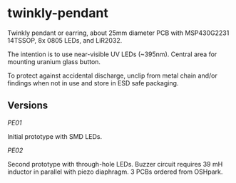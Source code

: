 twinkly-pendant
===============

Twinkly pendant or earring, about 25mm diameter PCB with MSP430G2231 14TSSOP, 8x 0805 LEDs, and LiR2032.

The intention is to use near-visible UV LEDs (~395nm). Central area for mounting uranium glass button.

To protect against accidental discharge, unclip from metal chain and/or findings when not in use and 
store in ESD safe packaging.

Versions
--------

_PE01_

Initial prototype with SMD LEDs.

_PE02_

Second prototype with through-hole LEDs.
Buzzer circuit requires 39 mH inductor in parallel with piezo diaphragm.
3 PCBs ordered from OSHpark.
